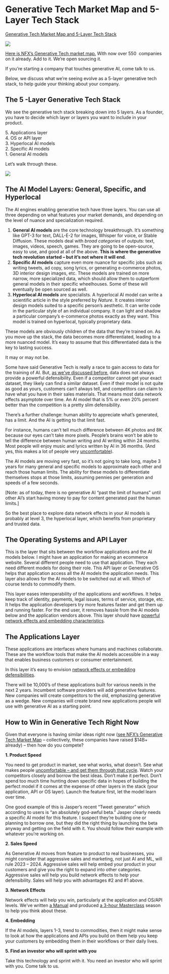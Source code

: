 # Generative Tech Market Map and 5-Layer Tech Stack
[Generative Tech Market Map and 5-Layer Tech Stack](https://www.nfx.com/post/generative-ai-tech-5-layers#The-5--Layer-Generative-Tech-Stack) 

 ![](https://www.nfx.com/_next/image?url=https%3A%2F%2Fcontent.nfx.com%2Fwp-content%2Fuploads%2F2022%2F12%2FGenTech-OG-v4-min.jpg&w=3840&q=75)

[Here is NFX’s Generative Tech market map.](https://www.nfx.com/post/generative-ai-tech-market-map) With now over 550  companies on it already. Add to it. We’re open sourcing it.

If you’re starting a company that touches generative AI, come talk to us.

Below, we discuss what we’re seeing evolve as a 5-layer generative tech stack, to help guide your thinking about your company.

The 5 -Layer Generative Tech Stack
----------------------------------

We see the generative tech stack breaking down into 5 layers. As a founder, you have to decide which layer or layers you want to include in your product.

5\. Applications layer  
4\. OS or API layer  
3\. Hyperlocal AI models  
2\. Specific AI models  
1\. General AI models

Let’s walk through these.

![](https://www.nfx.com/_next/image?url=https%3A%2F%2Fcontent.nfx.com%2Fwp-content%2Fuploads%2F2022%2F12%2F5-Layer-Gen-Tech-Stack.jpg&w=3840&q=75)

The AI Model Layers: General, Specific, and Hyperlocal
------------------------------------------------------

The AI engines enabling generative tech have three layers. You can use all three depending on what features your market demands, and depending on the level of nuance and specialization required.

1.  **General AI models** are the core technology breakthrough. It’s something like GPT-3 for text, DALL-E-2 for images, Whisper for voice, or Stable Diffusion. These models deal with _broad categories_ of outputs: text, images, videos, speech, games. They are going to be open-source, easy to use, and good at all of the above. **This is where the generative tech revolution started – but it’s not where it will end**.
2.  **Specific AI models** capture even more nuance for specific jobs such as writing tweets, ad copy, song lyrics, or generating e-commerce photos, 3D interior design images, etc. These models are trained on more narrow, more specialized data, which should allow them to outperform general models in their specific wheelhouses. Some of these will eventually be open sourced as well.
3.  **Hyperlocal AI models** are specialists. A hyperlocal AI model can write a scientific article in the style preferred by _Nature_. It creates interior design models suited to a specific person’s aesthetic. It can write code in the particular style of an individual company. It can light and shadow a particular company’s e-commerce photos exactly as they want. This model is trained on hyperlocal, typically proprietary data.

These models are obviously children of the data that they’re trained on. As you move up the stack, the data becomes more differentiated, leading to a more nuanced model. It’s easy to assume that this differentiated data is the key to lasting success.

It may or may not be.

Some have said Generative Tech is really a race to gain access to data for the training of AI. But, [as we’ve discussed before](https://www.nfx.com/post/truth-about-data-network-effects#Making-Data-Valuable), data does not always provide a powerful defensibility. Even if a competitor cannot get your exact dataset, they likely can find a similar dataset. Even if their model is not quite as good as yours, customers can’t always tell, and competitors can claim to have what you have in their sales materials. That means most data network effects asymptote over time. An AI model that is 5% or even 20% percent better than the competition is a pretty slim defensibility.

There’s a further challenge: human ability to appreciate what’s generated, has a limit. And the AI is getting to that limit fast.

For instance, humans can’t tell much difference between 4K photos and 8K because our eyes can’t take more pixels. People’s brains won’t be able to tell the difference between human writing and AI writing within 24 months. Most people will enjoy music and lyrics written by AI in 36 months. (And yes, this makes a lot of people very [uncomfortable](https://www.nfx.com/post/lifecycle-of-uncomfortable-tech)).

The AI models are moving very fast, so it’s not going to take long, maybe 3 years for many general and specific models to approximate each other and reach those human limits. The ability for these models to differentiate themselves stops at those limits, assuming pennies per generation and speeds of a few seconds.

\[Note: as of today, there is no generative AI “past the limit of humans” until other AI’s start having money to pay for content generated past the human limits.\]

So the best place to explore data network effects in your AI models is probably at level 3, the hyperlocal layer, which benefits from proprietary and trusted data.

The Operating Systems and API Layer
-----------------------------------

This is the layer that sits between the workflow applications and the AI models below. I might have an application for making an ecommerce website. Several different people need to use that application. They each need different models for doing their role. This API layer or Generative OS helps that application access all the AI models the application needs. This layer also allows for the AI models to be switched out at will. Which of course tends to commodify them.

This layer eases interoperability of the applications and workflows. It helps keep track of identity, payments, legal issues, terms of service, storage, etc. It helps the application developers try more features faster and get them up and running faster. For the end user, it removes hassle from the AI models below and the application vendors above. This layer should have [powerful network effects and embedding characteristics](https://www.nfx.com/post/defensibility-most-value-for-founders).

The Applications Layer
----------------------

These applications are interfaces where humans and machines collaborate. These are the workflow tools that make the AI models accessible in a way that enables business customers or consumer entertainment.

In this layer it’s easy to envision [network effects or embedding defensibilities](https://www.nfx.com/post/defensibility-most-value-for-founders).

There will be 10,000’s of these applications built for various needs in the next 2 years. Incumbent software providers will add generative features. New companies will create competitors to the old, emphasizing generative as a wedge. New companies will create brand new applications people will use with generative AI as a starting point.

How to Win in Generative Tech Right Now
---------------------------------------

Given that everyone is having similar ideas right now ([see NFX’s Generative Tech Market Map](https://www.nfx.com/post/generative-ai-tech-market-map) – collectively, these companies have raised $14B+ already) – then how do you compete?

**1\. Product Speed**

You need to get product in market, see what works, what doesn’t. See what makes people [uncomfortable – and get them through that cycle](https://www.nfx.com/post/lifecycle-of-uncomfortable-tech). Watch your competitors closely and borrow the best ideas. Don’t make it perfect. Don’t spend too much time hunting down specific data in hopes of building the perfect model if it comes at the expense of other layers in the stack (your application, API or OS layer). Launch the feature first, let the model learn over time.

One good example of this is Jasper’s recent “Tweet generator” which according to users is “an absolutely god-awful beta.” Jasper clearly needs a specific AI model for this feature. I suspect they’re building one or planning to borrow one, but they did the right thing by launching the beta anyway and getting on the field with it. You should follow their example with whatever you’re working on.

**2\. Sales Speed**

As Generative AI moves from feature to product to real businesses, you might consider that aggressive sales and marketing, not just AI and ML, will rule 2023 – 2024. Aggressive sales will help embed your product in your customers and give you the right to expand into other categories. Aggressive sales will help you build network effects to help your defensibility. Sales will help you with advantages #2 and #1 above.

**3\. Network Effects**

Network effects will help you win, particularly at the application and OS/API levels. We’ve written [a Manual](https://www.nfx.com/post/network-effects-manual) and produced [a 3-hour Masterclass](https://www.nfx.com/masterclass/network-effects) season to help you think about these.

**4\. Embedding**

If the AI models, layers 1-3, trend to commodities, then it might make sense to look at how the applications and APIs you build on them help you keep your customers by embedding them in their workflows or their daily lives.

**5\. Find an investor who will sprint with you**

Take this technology and sprint with it. You need an investor who will sprint with you. Come talk to us.